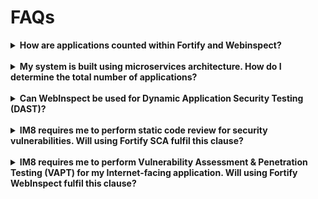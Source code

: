 # FAQs

 <details>
  <summary><b> How are applications counted within Fortify and Webinspect?</b></summary><br>
Applications are counted based on the number of components.

Example: If your system has 2 components such as Internet and Intranet compartment, these are treated as 2 separate applications. This also applies similarly to systems with several components

Example: Mobile apps for 2 OS (Android, iOS), a website, WebAPI and Batchjob are treated as 5 separate applications.
</details>
<br>
<details>
  <summary><b>My system is built using microservices architecture. How do I determine the total number of applications?</b></summary><br>
We recommend assigning 1 Fortify application per microservice to track and manage findings. However, if you want to reduce the number of Fortify applications and does not need to manage insights for each microservice, you can use the same Fortify app for multiple microservices where the last scan of one microservice can be overridden by the scan of another microservice.
</details>
<br>
<details>
    <summary><b>Can WebInspect be used for Dynamic Application Security Testing (DAST)?</b></summary><br>
Yes, you can use WebInspect for DAST. Note this is applicable for Internet-facing applications only.
</details>
<br>
<details>
    <summary><b> IM8 requires me to perform static code review for security vulnerabilities. Will using Fortify SCA fulfil this clause?</b></summary><br>
Yes, refer to <a href="https://docs.developer.tech.gov.sg/docs/devsecops-playbook/#/devsecops-playbook?id=static-application-security-testing-81s1-g8-g9">DevSecOps playbook</a> for best practices in terms of security testing.
</details>
<br>
<details>
    <summary><b> IM8 requires me to perform Vulnerability Assessment & Penetration Testing (VAPT) for my Internet-facing application. Will using Fortify WebInspect fulfil this clause?</b></summary><br>
It will partially fulfil the clause. WebInspect covers the VA component. The Agency would be required to engage Pentesters to perform penetration testing which is a manual effort.
Refer to <a href="https://docs.developer.tech.gov.sg/docs/devsecops-playbook/#/devsecops-playbook?id=static-application-security-testing-81s1-g8-g9">DevSecOps playbook</a> for best practices in terms of security testing.
</details>